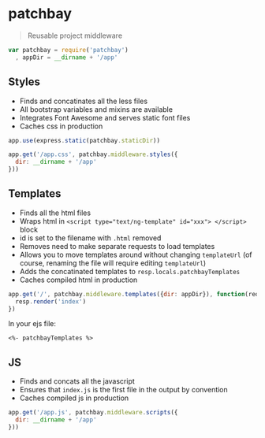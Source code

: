 # patchbay

> Reusable project middleware

```js
var patchbay = require('patchbay')
  , appDir = __dirname + '/app'
```




## Styles

* Finds and concatinates all the less files
* All bootstrap variables and mixins are available
* Integrates Font Awesome and serves static font files
* Caches css in production


```js
app.use(express.static(patchbay.staticDir))

app.get('/app.css', patchbay.middleware.styles({
  dir: __dirname + '/app'
}))
```




## Templates

* Finds all the html files
* Wraps html in `<script type="text/ng-template" id="xxx"> </script>` block
* id is set to the filename with `.html` removed
* Removes need to make separate requests to load templates
* Allows you to move templates around without changing `templateUrl` (of course, renaming the file will require editing `templateUrl`)
* Adds the concatinated templates to `resp.locals.patchbayTemplates`
* Caches compiled html in production


```js
app.get('/', patchbay.middleware.templates({dir: appDir}), function(req, resp, next) {
  resp.render('index')
})
```

In your ejs file:

```ejs
<%- patchbayTemplates %>
```






## JS

* Finds and concats all the javascript
* Ensures that `index.js` is the first file in the output by convention
* Caches compiled js in production


```js
app.get('/app.js', patchbay.middleware.scripts({
  dir: __dirname + '/app'
}))
```


